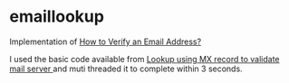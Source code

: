 # emaillookup

Implementation of <a href="http://www.labnol.org/software/verify-email-address/18220/" target="_blank"> How to Verify an Email Address? </a>

I used the basic code available from <a href="http://www.rgagnon.com/javadetails/java-0452.html" target="_blank"> Lookup using MX record to validate mail server </a> and muti threaded it to complete within 3 seconds.

